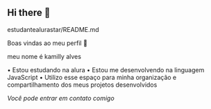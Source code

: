 ## Hi there 👋

estudantealurastar/README.md

Boas vindas ao meu perfil 🩷

meu nome é kamilly alves

• Estou estudando na alura
• Estou me desenvolvendo na linguagem JavaScript
• Utilizo esse espaço para minha organização e compartilhamento dos meus projetos desenvolvidos 

*Você pode entrar em contato comigo* 
[](alveskamilly057@gmail.com)
